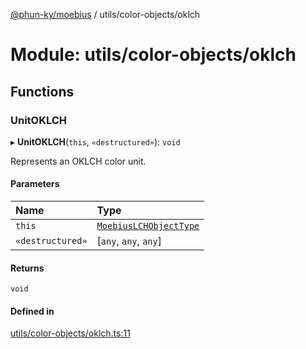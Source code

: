 [@phun-ky/moebius](../README.md) / utils/color-objects/oklch

# Module: utils/color-objects/oklch

## Functions

### UnitOKLCH

▸ **UnitOKLCH**(`this`, `«destructured»`): `void`

Represents an OKLCH color unit.

#### Parameters

| Name | Type |
| :------ | :------ |
| `this` | [`MoebiusLCHObjectType`](types.md#moebiuslchobjecttype) |
| `«destructured»` | [`any`, `any`, `any`] |

#### Returns

`void`

#### Defined in

[utils/color-objects/oklch.ts:11](https://github.com/phun-ky/moebius/blob/main/src/utils/color-objects/oklch.ts#L11)
